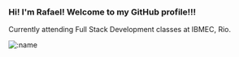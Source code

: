 ### Hi! I'm Rafael! Welcome to my GitHub profile!!!

Currently attending Full Stack Development classes at IBMEC, Rio.

![:name](https://count.getloli.com/get/@:baikenyabujin)

